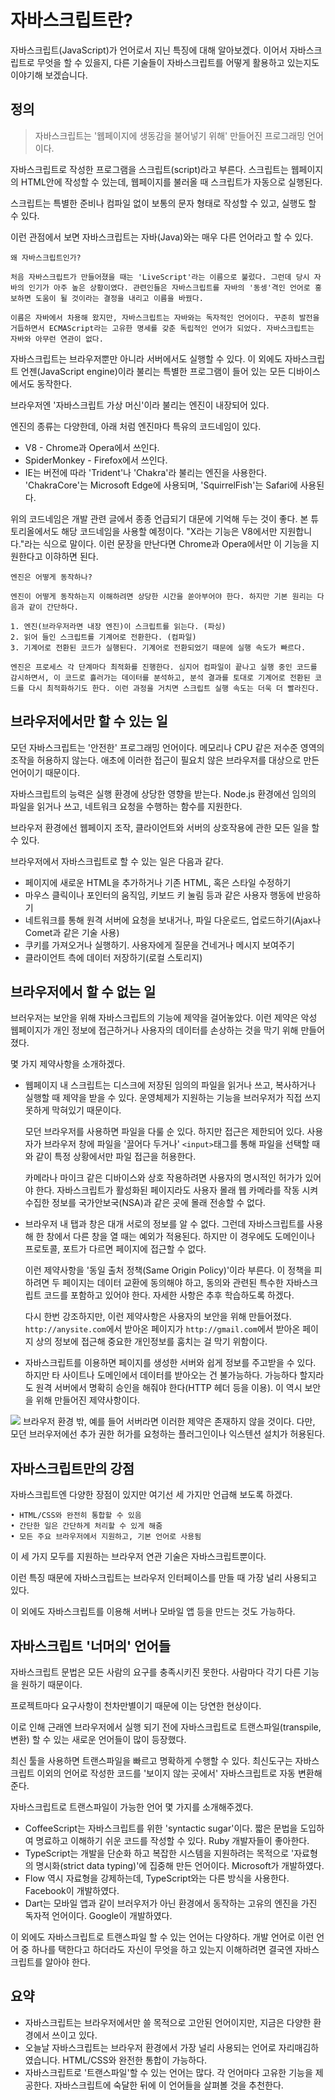 # 자바스크립트란?
자바스크립트(JavaScript)가 언어로서 지닌 특징에 대해 알아보겠다. 이어서 자바스크립트로 무엇을 할 수 있을지, 다른 기술들이 자바스크립트를 어떻게 활용하고 있는지도 이야기해 보겠습니다.

## 정의
> 자바스크립트는 '웹페이지에 생동감을 불어넣기 위해' 만들어진 프로그래밍 언어이다.

자바스크립트로 작성한 프로그램을 스크립트(script)라고 부른다. 스크립트는 웹페이지의 HTML안에 작성할 수 있는데, 웹페이지를 불러올 때 스크립트가 자동으로 실행된다.

스크립트는 특별한 준비나 컴파일 없이 보통의 문자 형태로 작성할 수 있고, 실행도 할 수 있다.

이런 관점에서 보면 자바스크립트는 자바(Java)와는 매우 다른 언어라고 할 수 있다.

```
왜 자바스크립트인가?

처음 자바스크립트가 만들어졌을 때는 'LiveScript'라는 이름으로 불렀다. 그런데 당시 자바의 인기가 아주 높은 상황이였다. 관련인들은 자바스크립트를 자바의 '동셍'격인 언어로 홍보하면 도움이 될 것이라는 결정을 내리고 이름을 바꿨다.

이름은 자바에서 차용해 왔지만, 자바스크립트는 자바와는 독자적인 언어이다. 꾸준히 발전을 거듭하면서 ECMAScript라는 고유한 명세를 갖춘 독립적인 언어가 되었다. 자바스크립트는 자바와 아무런 연관이 없다.
```
자바스크립트는 브라우저뿐만 아니라 서버에서도 실행할 수 있다. 이 외에도 자바스크립트 언젠(JavaScript engine)이라 불리는 특별한 프로그램이 들어 있는 모든 디바이스에서도 동작한다.

브라우저엔 '자바스크립트 가상 머신'이라 불리는 엔진이 내장되어 있다.

엔진의 종류는 다양한데, 아래 처럼 엔진마다 특유의 코드네임이 있다. 

* V8 - Chrome과 Opera에서 쓰인다.
* SpiderMonkey - Firefox에서 쓰인다.
* IE는 버전에 따라 'Trident'나 'Chakra'라 불리는 엔진을 사용한다. 'ChakraCore'는 Microsoft Edge에 사용되며, 'SquirrelFish'는 Safari에 사용된다.

위의 코드네임은 개발 관련 글에서 종종 언급되기 대문에 기억해 두는 것이 좋다. 본 튜토리올에서도 해당 코드네임을 사용할 예정이다. "X라는 기능은 V8에서만 지원합니다."라는 식으로 말이다. 이런 문장을 만난다면 Chrome과 Opera에서만 이 기능을 지원한다고 이햐하면 된다.

```
엔진은 어떻게 동작하나?

엔진이 어떻게 동작하는지 이해하려면 상당한 시간을 쏟아부어야 한다. 하지만 기본 원리는 다음과 같이 간단하다.

1. 엔진(브라우저라면 내장 엔진)이 스크립트를 읽는다. (파싱)
2. 읽어 들인 스크립트를 기계어로 전환한다. (컴파일)
3. 기계어로 전환된 코드가 실행된다. 기계어로 전환되었기 때문에 실행 속도가 빠르다.

엔진은 프로세스 각 단계마다 최적화를 진행한다. 심지어 컴파일이 끝나고 실행 중인 코드를 감시하면서, 이 코드로 흘러가는 데이터를 분석하고, 분석 결과를 토대로 기계어로 전환된 코드를 다시 최적화하기도 한다. 이런 과정을 거치면 스크립트 실행 속도는 더욱 더 빨라진다.
```

## 브라우저에서만 할 수 있는 일
모던 자바스크립트는 '안전한' 프로그래밍 언어이다. 메모리나 CPU 같은 저수준 영역의 조작을 허용하지 않는다. 애초에 이러한 접근이 필요치 않은 브라우저를 대상으로 만든 언어이기 때문이다.

자바스크립트의 능력은 실행 환경에 상당한 영향을 받는다. Node.js 환경에선 임의의 파일을 읽거나 쓰고, 네트워크 요청을 수행하는 함수를 지원한다.

브라우저 환경에선 웹페이지 조작, 클라이언트와 서버의 상호작용에 관한 모든 일을 할 수 있다.

브라우저에서 자바스크립트로 할 수 있는 일은 다음과 같다.

* 페이지에 새로운 HTML을 추가하거나 기존 HTML, 혹은 스타일 수정하기
* 마우스 클릭이나 포인터의 움직임, 키보드 키 눌림 등과 같은 사용자 행동에 반응하기
* 네트워크를 통해 원격 서버에 요청을 보내거나, 파일 다운로드, 업로드하기(Ajax나 Comet과 같은 기술 사용)
* 쿠키를 가져오거나 실행하기. 사용자에게 질문을 건네거나 메시지 보여주기
* 클라이언트 측에 데이터 저장하기(로컬 스토리지)

## 브라우저에서 할 수 없는 일
브러우저는 보안을 위해 자바스크립트의 기능에 제약을 걸어놓았다. 이런 제약은 악성 웹페이지가 개인 정보에 접근하거나 사용자의 데이터를 손상하는 것을 막기 위해 만들어졌다.

몇 가지 제약사항을 소개하겠다.

* 웹페이지 내 스크립트는 디스크에 저장된 임의의 파일을 읽거나 쓰고, 복사하거나 실행할 때 제약을 받을 수 있다. 운영체제가 지원하는 기능을 브러우저가 직접 쓰지 못하게 막혀있기 때문이다.

    모던 브라우저를 사용하면 파일을 다룰 순 있다. 하지만 접근은 제한되어 있다. 사용자가 브라우저 창에 파일을 '끌어다 두거나' ```<input>```태그를 통해 파일을 선택할 때와 같이 특정 상황에서만 파일 접근을 허용한다.

    카메라나 마이크 같은 디바이스와 상호 작용하려면 사용자의 명시적인 허가가 있어야 한다. 자바스크립트가 활성화된 페이지라도 사용자 몰래 웹 카메라를 작동 시켜 수집한 정보를 국가안보국(NSA)과 같은 곳에 몰래 전송할 수 없다.

* 브라우저 내 탭과 창은 대개 서로의 정보를 알 수 없다. 그런데 자바스크립트를 사용해 한 창에서 다른 창을 열 때는 예외가 적용된다. 하지만 이 경우에도 도메인이나 프로토콜, 포트가 다르면 페이지에 접근할 수 없다.

    이런 제약사항을 '동일 출처 정책(Same Origin Policy)'이라 부른다. 이 정책을 피하려면 두 페이지는 데이터 교환에 동의해야 하고, 동의와 관련된 특수한 자바스크립트 코드를 포함하고 있어야 한다. 자세한 사항은 추후 학습하도록 하겠다.

    다시 한번 강조하지만, 이런 제약사항은 사용자의 보안을 위해 만들어졌다. ```http://anysite.com```에서 받아온 페이지가 ```http://gmail.com```에서 받아온 페이지 상의 정보에 접근해 중요한 개인정보를 훔치는 걸 막기 위함이다.

* 자바스크립트를 이용하면 페이지를 생성한 서버와 쉽게 정보를 주고받을 수 있다. 하지만 타 사이트나 도메인에서 데이터를 받아오는 건 불가능하다. 가능하다 할지라도 원격 서버에서 명확히 승인을 해줘야 한다(HTTP 헤더 등을 이용). 이 역시 보안을 위해 만들어진 제약사항이다.

<img src="/JavaScriptTraining/Introduction/img/img.png">
</img>
브라우저 환경 밖, 예를 들어 서버라면 이러한 제약은 존재하지 않을 것이다. 다만, 모던 브러우저에선 추가 권한 허가를 요청하는 플러그인이나 익스텐션 설치가 허용된다.

## 자바스크립트만의 강점
자바스크립트엔 다양한 장점이 있지만 여기선 세 가지만 언급해 보도록 하겠다.
```
• HTML/CSS와 완전히 통합할 수 있음
• 간단한 일은 간단하게 처리할 수 있게 해줌
• 모든 주요 브라우저에서 지원하고, 기본 언어로 사용됨
```
이 세 가지 모두를 지원하는 브라우저 연관 기술은 자바스크립트뿐이다.

이런 특징 때문에 자바스크립트는 브라우저 인터페이스를 만들 때 가장 널리 사용되고 있다.

이 외에도 자바스크립트를 이용해 서버나 모바일 앱 등을 만드는 것도 가능하다.

## 자바스크립트 '너머의' 언어들
자바스크립트 문법은 모든 사람의 요구를 충족시키진 못한다. 사람마다 각기 다른 기능을 원하기 때문이다.

프로젝트마다 요구사항이 천차만별이기 때문에 이는 당연한 현상이다.

이로 인해 근래엔 브라우저에서 실행 되기 전에 자바스크립트로 트랜스파일(transpile, 변환) 할 수 있는 새로운 언어들이 많이 등장했다.

최신 툴을 사용하면 트랜스파일을 빠르고 명확하게 수행할 수 있다. 최신도구는 자바스크립트 이외의 언어로 작성한 코드를 '보이지 않는 곳에서' 자바스크립트로 자동 변환해준다.

자바스크립트로 트랜스파일이 가능한 언어 몇 가지를 소개해주겠다.

* CoffeeScript는 자바스크립트를 위한 'syntactic sugar'이다. 짧은 문법을 도입하여 명료하고 이해하기 쉬운 코드를 작성할 수 있다. Ruby 개발자들이 좋아한다.
* TypeScript는 개발을 단순화 하고 복잡한 시스템을 지원하려는 목적으로 '자료형의 명시화(strict data typing)'에 집중해 만든 언어이다. Microsoft가 개발하였다.
* Flow 역시 자료형을 강제하는데, TypeScript와는 다른 방식을 사용한다. Facebook이 개발하였다.
* Dart는 모바일 앱과 같이 브러우저가 아닌 환경에서 동작하는 고유의 엔진을 가진 독자적 언어이다. Google이 개발하였다.

이 외에도 자바스크립트로 트랜스파일 할 수 있는 언어는 다양하다. 개발 언어로 이런 언어 중 하나를 택한다고 하더라도 자신이 무엇을 하고 있는지 이해하려면 결국엔 자바스크립트를 알아야 한다.

## 요약
* 자바스크립트는 브라우저에서만 쓸 목적으로 고안된 언어이지만, 지금은 다양한 환경에서 쓰이고 있다.
* 오늘날 자바스크립트는 브라우저 환경에서 가장 널리 사용되는 언어로 자리매김하였습니다. HTML/CSS와 완전한 통합이 가능하다.
* 자바스크립트로 '트랜스파일'할 수 있는 언어는 많다. 각 언어마다 고유한 기능을 제공한다. 자바스크립트에 숙달한 뒤에 이 언어들을 살펴볼 것을 추천한다.
